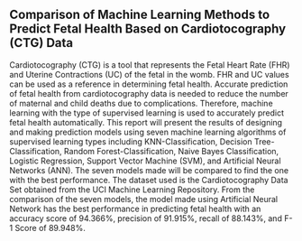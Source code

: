 ## Comparison of Machine Learning Methods to Predict Fetal Health Based on Cardiotocography (CTG) Data

Cardiotocography (CTG) is a tool that represents the Fetal Heart Rate (FHR) and Uterine Contractions (UC) of the fetal in the womb. FHR and UC values can be used as a reference in determining fetal health. Accurate prediction of fetal health from cardiotocography data is needed to reduce the number of maternal and child deaths due to complications. Therefore, machine learning with the type of supervised learning is used to accurately predict fetal health automatically. This report will present the results of designing and making prediction models using seven machine learning algorithms of supervised learning types including KNN-Classification, Decision Tree-Classification, Random Forest-Classification, Naive Bayes Classification, Logistic Regression, Support Vector Machine (SVM), and Artificial Neural Networks (ANN). The seven models made will be compared to find the one with the best performance. The dataset used is the Cardiotocography Data Set obtained from the UCI Machine Learning Repository. From the comparison of the seven models, the model made using Artificial Neural Network has the best performance in predicting fetal health with an accuracy score of 94.366%, precision of 91.915%, recall of 88.143%, and F-1 Score of 89.948%.
